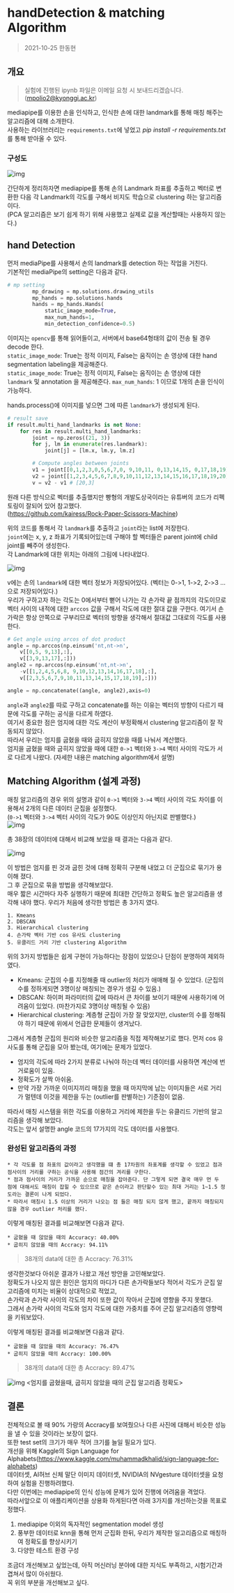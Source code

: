 # handDetection & matching Algorithm

> 2021-10-25 한동현  


## 개요  

> 실험에 진행된 ipynb 파일은 이메일 요청 시 보내드리겠습니다. (mpolio2@kyonggi.ac.kr)  

mediapipe를 이용한 손을 인식하고, 인식한 손에 대한 landmark를 통해 매칭 해주는 알고리즘에 대해 소개한다.  
사용하는 라이브러리는 `requirements.txt`에 넣었고 *pip install -r requirements.txt* 를 통해 받아올 수 있다.  


### 구성도  

![img](./img/1.png)  

간단하게 정리하자면 mediapipe를 통해 손의 Landmark 좌표를 추출하고 벡터로 변환한 다음 각 Landmark의 각도를 구해서 비지도 학습으로 clustering 하는 알고리즘이다.  
(PCA 알고리즘은 보기 쉽게 하기 위해 사용했고 실제로 값을 계산할때는 사용하지 않는다.)  


## hand Detection  

먼저 mediaPipe를 사용해서 손의 landmark를 detection 하는 작업을 거친다.  
기본적인 mediaPipe의 setting은 다음과 같다.  

``` python
# mp setting
        mp_drawing = mp.solutions.drawing_utils
        mp_hands = mp.solutions.hands
        hands = mp_hands.Hands(
            static_image_mode=True,
            max_num_hands=1,
            min_detection_confidence=0.5)
```
   
이미지는 `opencv`를 통해 읽어들이고, 서버에서 base64형태의 값이 전송 될 경우 decode 한다.  
`static_image_mode`: True는 정적 이미지, False는 움직이는 손 영상에 대한 hand segmentation labeling을 제공해준다.  
`static_image_mode`: True는 정적 이미지, False는 움직이는 손 영상에 대한 `landmark` 및 annotation 을 제공해준다.
`max_num_hands`: 1 이므로 1개의 손을 인식이 가능하다.  

hands.process()에 이미지를 넣으면 그에 따른 `landmark`가 생성되게 된다.  

``` python
# result save
if result.multi_hand_landmarks is not None:
    for res in result.multi_hand_landmarks:
        joint = np.zeros((21, 3))
        for j, lm in enumerate(res.landmark):
            joint[j] = [lm.x, lm.y, lm.z]

        # Compute angles between joints
        v1 = joint[[0,1,2,3,0,5,6,7,0, 9,10,11, 0,13,14,15, 0,17,18,19],:] # Parent joint
        v2 = joint[[1,2,3,4,5,6,7,8,9,10,11,12,13,14,15,16,17,18,19,20],:] # Child joint
        v = v2 - v1 # [20,3]
```  

원래 다른 방식으로 벡터를 추출했지만 빵형의 개발도상국이라는 유튜버의 코드가 리펙토링이 잘되어 있어 참고했다.  
(https://github.com/kairess/Rock-Paper-Scissors-Machine)

위의 코드를 통해서 각 `landmark`를 추출하고 `joint`라는 list에 저장한다.  
`joint`에는 x, y, z 좌표가 기록되어있는데 구해야 할 벡터들은 parent joint에 child joint를 빼주어 생성한다.  
각 Landmark에 대한 위치는 아래의 그림에 나타내었다.  

![img](./img/2.png)  

v에는 손의 `landmark`에 대한 벡터 정보가 저장되어있다. (벡터는 0->1, 1->2, 2->3 ... 으로 저장되어있다.)  
우리가 구하고자 하는 각도는 0에서부터 뻗어 나가는 각 손가락 끝 점까지의 각도이므로 벡터 사이의 내적에 대한 `arccos` 값을 구해서 각도에 대한 절대 값을 구한다. 여기서 손가락은 항상 안쪽으로 구부리므로 벡터의 방향을 생각해서 절대값 그대로의 각도를 사용한다.  

``` python
# Get angle using arcos of dot product
angle = np.arccos(np.einsum('nt,nt->n',
    v[[0,5, 9,13],:], 
    v[[3,9,13,17],:]))
angle2 = np.arccos(np.einsum('nt,nt->n',
    -v[[1,2,4,5,6,8, 9,10,12,13,14,16,17,18],:], 
    v[[2,3,5,6,7,9,10,11,13,14,15,17,18,19],:]))

angle = np.concatenate((angle, angle2),axis=0)
```

`angle`과 `angle2`를 따로 구하고 concatenate를 하는 이유는 벡터의 방향이 다르기 때문에 각도를 구하는 공식을 다르게 하였다.  
여기서 중요한 점은 엄지에 대한 각도 계산이 부정확해서 clustering 알고리즘이 잘 작동되지 않았다.  
따라서 우리는 엄지를 굽혔을 때와 굽히지 않았을 때를 나눠서 계산했다.  
엄지을 굽혔을 때와 굽히지 않았을 때에 대한 `0->1` 벡터와 `3->4` 벡터 사이의 각도가 서로 다르게 나왔다. (자세한 내용은 matching algorithm에서 설명)  


## Matching Algorithm  (설계 과정)

매칭 알고리즘의 경우 위의 설명과 같이 `0->1` 벡터와 `3->4` 벡터 사이의 각도 차이를 이용해서 2개의 다른 데이터 군집을 설정했다.  
(`0->1` 벡터와 `3->4` 벡터 사이의 각도가 90도 이상인지 아닌지로 판별했다.)  
![img](./img/5.png) 

총 38장의 데이터에 대해서 비교해 보았을 때 결과는 다음과 같다.    

![img](./img/3.png)  

이 방법은 엄지를 핀 것과 굽힌 것에 대해 정확히 구분해 내었고 더 군집으로 묶기가 용이해 졌다.  
그 후 군집으로 묶을 방법을 생각해보았다.  
매우 짧은 시간마다 자주 실행하기 때문에 최대한 간단하고 정확도 높은 알고리즘을 생각해 내야 했다. 우리가 처음에 생각한 방법은 총 3가지 였다.  

    1. Kmeans
    2. DBSCAN
    3. Hierarchical clustering
    4. 손가락 벡터 기반 cos 유사도 clustering
    5. 유클리드 거리 기반 clustering Algorithm  

위의 3가지 방법들은 쉽게 구현이 가능하다는 장점이 있었으나 단점이 분명하여 제외하였다.  
- Kmeans: 군집의 수를 지정해줄 때 outlier의 처리가 애매해 질 수 있었다. (군집의 수를 정하게되면 3명이상 매칭되는 경우가 생길 수 있음.)
- DBSCAN: 하이퍼 파라미터의 값에 따라서 큰 차이를 보이기 때문에 사용하기에 어려움이 있었다. (마찬가지로 3명이상 매칭될 수 있음)
- Hierarchical clustering: 계층형 군집이 가장 잘 맞았지만, cluster의 수를 정해줘야 하기 때문에 위에서 언급한 문제들이 생겨났다.  

그래서 계층형 군집의 원리와 비슷한 알고리즘을 직접 제작해보기로 했다. 먼저 cos 유사도를 통해 군집을 모아 봤는데, 여기에는 문제가 있었다.  
- 엄지의 각도에 따라 2가지 분류로 나눠야 하는데 벡터 데이터를 사용하면 계산에 번거로움이 있음.  
- 정확도가 살짝 아쉬움.  
- 만약 가장 가까운 이미지끼리 매칭을 했을 때 마지막에 남는 이미지들은 서로 거리가 멀텐데 이것을 제한을 두는 (outlier를 판별하는) 기준점이 없음.

따라서 매칭 시스템을 위한 각도를 이용하고 거리에 제한을 두는 유클리드 기반의 알고리즘을 생각해 보았다.  
각도는 앞서 설명한 angle 코드의 17가지의 각도 데이터를 사용했다.    

### 완성된 알고리즘의 과정  
    * 각 각도를 점 좌표의 값이라고 생각했을 떄 총 17차원의 좌표계를 생각할 수 있었고 점과 점사이의 거리를 구하는 공식을 사용해 점간의 겨리를 구한다.  
    * 점과 점사이의 거리가 가까운 순으로 매칭을 잡아준다. 단 그렇게 되면 결국 매우 먼 두 점에 대해서도 매칭이 잡힐 수 있으므로 같은 손이라고 판단할수 있는 최대 거리는 1~1.5 정도라는 결론이 나게 되었다.  
    * 따라서 매칭시 1.5 이상의 거리가 나오는 점 들은 매칭 되지 않게 했고, 끝까지 매칭되지 않을 경우 outlier 처리를 했다.

이렇게 매칭된 결과를 비교해보면 다음과 같다.  

    * 굽혔을 때 않았을 때의 Accuracy: 40.00%
    * 굽히지 않았을 때의 Accracy: 94.11% 

> 38개의 data에 대한 총 Accracy: 76.31%  

생각한것보다 아쉬운 결과가 나왔고 개선 방안을 고민해보았다.  
정확도가 나오지 않은 원인은 엄지의 마디가 다른 손가락들보다 적어서 각도가 군집 알고리즘에 미치는 비율이 상대적으로 적었고,  
손가락과 손가락 사이의 각도의 차이 또한 값이 작아서 군집에 영향을 주지 못했다.  
그래서 손가락 사이의 각도와 엄지 각도에 대한 가중치를 주어 군집 알고리즘의 영향력을 키워보았다.  

이렇게 매칭된 결과를 비교해보면 다음과 같다.  

    * 굽혔을 때 않았을 때의 Accuracy: 76.47%  
    * 굽히지 않았을 때의 Accracy: 100.00%  

> 38개의 data에 대한 총 Accracy: 89.47%  

![img](./img/4.png) 
<엄지를 굽혔을때, 굽히지 않았을 때의 군집 알고리즘 정확도>

## 결론  

전체적으로 볼 때 90% 가량의 Accracy를 보여줬으나 다른 사진에 대해서 비슷한 성능을 낼 수 있을 것이라는 보장이 없다.  
또한 test set의 크기가 매우 적어 크기를 늘일 필요가 있다.  
개선을 위해 Kaggle의 Sign Language for Alphabets(https://www.kaggle.com/muhammadkhalid/sign-language-for-alphabets)  
데이터셋, AI허브 신체 말단 이미지 데이터셋, NVIDIA의 NVgesture 데이터셋을 요청하여 실험을 진행하려했다.  
다만 이번에는 mediapipe의 인식 성능에 문제가 있어 진행에 어려움을 격었다.  
따라서앞으로 이 애플리케이션을 상용화 하게된다면 아래 3가지를 개선하는것을 목표로 정했다.

1. mediapipe 이외의 독자적인 segmentation model 생성
2. 풍부한 데이터로 knn을 통해 먼저 군집화 한뒤, 우리가 제작한 일고리즘으로 매칭하여 정확도를 향상시키기  
3. 다양한 테스트 환경 구성

조금더 개선해보고 싶었는데, 아직 머신러닝 분야에 대한 지식도 부족하고, 시험기간과 겹쳐서 많이 아쉬웠다.  
꼭 위의 부분을 개선해보고 싶다.  